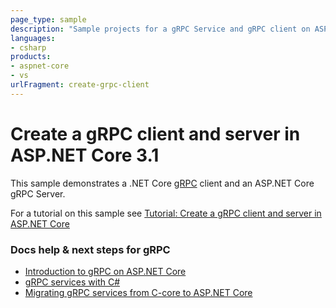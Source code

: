```yaml
---
page_type: sample
description: "Sample projects for a gRPC Service and gRPC client on ASP.NET Core."
languages:
- csharp
products:
- aspnet-core
- vs
urlFragment: create-grpc-client
---
```


# Create a gRPC client and server in ASP.NET Core 3.1

This sample demonstrates a .NET Core [gRPC](https://grpc.io/docs/guides/) client and an ASP.NET Core gRPC Server.

For a tutorial on this sample see [Tutorial: Create a gRPC client and server in ASP.NET Core](https://learn.microsoft.com/aspnet/core/tutorials/grpc/grpc-start?view=aspnetcore-3.1&tabs=visual-studio)

### Docs help & next steps for gRPC

* [Introduction to gRPC on ASP.NET Core](https://learn.microsoft.com/aspnet/core/grpc/)
* [gRPC services with C#](https://learn.microsoft.com/aspnet/core/grpc/basics/)
* [Migrating gRPC services from C-core to ASP.NET Core](https://learn.microsoft.com/aspnet/core/grpc/migration/)
